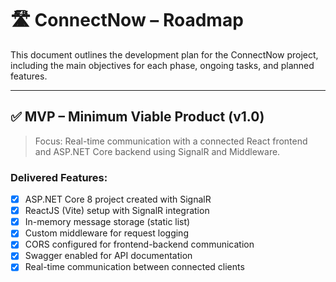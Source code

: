 # 🛣️ ConnectNow – Roadmap

This document outlines the development plan for the ConnectNow project, including the main objectives for each phase, ongoing tasks, and planned features.

---

## ✅ MVP – Minimum Viable Product (v1.0)

> Focus: Real-time communication with a connected React frontend and ASP.NET Core backend using SignalR and Middleware.

### Delivered Features:
- [x] ASP.NET Core 8 project created with SignalR
- [x] ReactJS (Vite) setup with SignalR integration
- [x] In-memory message storage (static list)
- [x] Custom middleware for request logging
- [x] CORS configured for frontend-backend communication
- [x] Swagger enabled for API documentation
- [x] Real-time communication between connected clients
